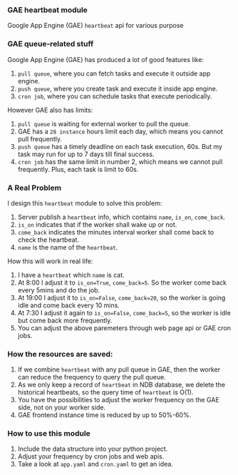 ### GAE heartbeat module
Google App Engine (GAE) `heartbeat` api for various purpose

### GAE queue-related stuff
Google App Engine (GAE) has produced a lot of good features like:
1. `pull queue`, where you can fetch tasks and execute it outside app engine.
2. `push queue`, where you create task and execute it inside app engine.
3. `cron job`, where you can schedule tasks that execute periodically.


However GAE also has limits:
1. `pull queue` is waiting for external worker to pull the queue.
2. GAE has a `28 instance` hours limit each day, which means you cannot pull frequently.
3. `push queue` has a timely deadline on each task execution, 60s.  But my task may run for up to 7 days till final success.
4. `cron job` has the same limit in number 2, which means we cannot pull frequently. Plus, each task is limit to 60s.

### A Real Problem
I design this `heartbeat` module to solve this problem:
1. Server publish a `heartbeat` info, which contains `name`, `is_on`, `come_back`.
2. `is_on` indicates that if the worker shall wake up or not.
3. `come_back` indicates the minutes interval worker shall come back to check the heartbeat.
4. `name` is the name of the `heartbeat`.

How this will work in real life:
1. I have a `heartbeat` which `name` is cat.
2. At 8:00 I adjust it to `is_on=True`, `come_back=5`. So the worker come back every 5mins and do the job.
3. At 19:00 I adjust it to `is_on=False`, `come_back=20`, so the worker is going idle and come back every 10 mins.
4. At 7:30 I adjust it again to `is_on=False`, `come_back=5`, so the worker is idle but come back more frequently.
5. You can adjust the above paremeters through web page api or GAE cron jobs.

### How the resources are saved:
1. If we combine `heartbeat` with any pull queue in GAE, then the worker can reduce the frequency to query the pull queue.
2. As we only keep a record of `heartbeat` in NDB database, we delete the historical heartbeats, so the query time of `heartbeat` is O(1).
3. You have the possibilities to adjust the worker frequency on the GAE side, not on your worker side.
4. GAE frontend instance time is reduced by up to 50%-60%.

### How to use this module
1. Include the data structure into your python project.
2. Adjust your frequency by cron jobs and web apis.
3. Take a look at `app.yaml` and `cron.yaml` to get an idea.
